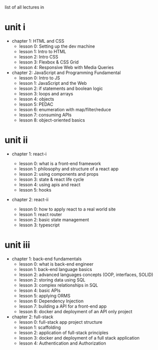list of all lectures in

# unit i

- chapter 1: HTML and CSS
  - lesson 0: Setting up the dev machine
  - lesson 1: Intro to HTML
  - lesson 2: Intro CSS
  - lesson 3: Flexbox & CSS Grid
  - lesson 4: Responsive Web with Media Queries
- chapter 2: JavaScript and Programming Fundamental
  - lesson 0: Intro to JS
  - lesson 1: JavaScript and the Web
  - lesson 2: if statements and boolean logic
  - lesson 3: loops and arrays
  - lesson 4: objects
  - lesson 5: PEDAC
  - lesson 6: enumeration with map/filter/reduce
  - lesson 7: consuming APIs
  - lesson 8: object-oriented basics

# unit ii

- chapter 1: react-i

  - lesson 0: what is a front-end framework
  - lesson 1: philosophy and structure of a react app
  - lesson 2: using components and props
  - lesson 3: state & react life cycle
  - lesson 4: using apis and react
  - lesson 5: hooks

- chapter 2: react-ii

  - lesson 0: how to apply react to a real world site
  - lesson 1: react router
  - lesson 2: basic state management
  - lesson 3: typescript

# unit iii

- chapter 1: back-end fundamentals
  - lesson 0: what is back-end engineer
  - lesson 1: back-end language basics
  - lesson 2: advanced languages concepts (OOP, interfaces, SOLID)
  - lesson 2: storing data using SQL
  - lesson 3: complex relationships in SQL
  - lesson 4: basic APIs
  - lesson 5: applying ORMS
  - lesson 6: Dependency Injection
  - lesson 7: building a API for a front-end app
  - lesson 8: docker and deployment of an API only project
- chapter 2: full-stack
  - lesson 0: full-stack app project structure
  - lesson 1: scaffolding
  - lesson 2: application of full-stack principles
  - lesson 3: docker and deployment of a full stack application
  - lesson 4: Authentication and Authorization
